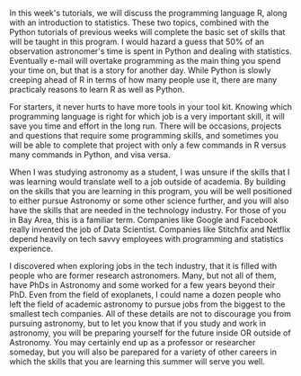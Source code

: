
In this week's tutorials, we will discuss the programming language R, along with an introduction to statistics. These two topics, combined with the Python tutorials of previous weeks will complete the basic set of skills that will be taught in this program. I would hazard a guess that 50% of an observation astronomer's time is spent in Python and dealing with statistics. Eventually e-mail will overtake programming as the main thing you spend your time on, but that is a story for another day. While Python is slowly creeping ahead of R in terms of how many people use it, there are many practicaly reasons to learn R as well as Python. 

For starters, it never hurts to have more tools in your tool kit. Knowing which programming language is right for which job is a very important skill, it will save you time and effort in the long run. There will be occasions, projects and questions that require some programming skills, and sometimes you will be able to complete that project with only a few commands in R versus many commands in Python, and visa versa. 

When I was studying astronomy as a student, I was unsure if the skills that I was learning would translate well to a job outside of academia. By building on the skills that you are learning in this program, you will be well positioned to either pursue Astronomy or some other science further, and you will also have the skills that are needed in the technology industry. For those of you in Bay Area, this is a familiar term. Companies like Google and Facebook really invented the job of Data Scientist. Companies like Stitchfix and Netflix depend heavily on tech savvy employees with programming and statistics experience. 

I discovered when exploring jobs in the tech industry, that it is filled with people who are former research astronomers. Many, but not all of them, have PhDs in Astronomy and some worked for a few years beyond their PhD. Even from the field of exoplanets, I could name a dozen people who left the field of academic astronomy to pursue jobs from the biggest to the smallest tech companies. All of these details are not to discourage you from pursuing astronomy, but to let you know that if you study and work in astronomy, you will be preparing yourself for the future inside OR outside of Astronomy. You may certainly end up as a professor or researcher someday, but you will also be parepared for a variety of other careers in which the skills that you are learning this summer will serve you well.
